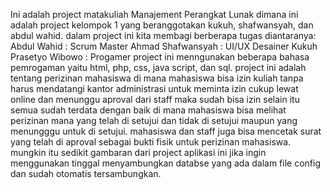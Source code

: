 
Ini adalah project matakuliah Manajement Perangkat Lunak dimana ini adalah project kelompok 1 yang beranggotakan kukuh, shafwansyah, dan abdul wahid.
dalam project ini kita membagi berberapa tugas diantaranya:
Abdul Wahid : Scrum Master
Ahmad Shafwansyah : UI/UX Desainer
Kukuh Prasetyo Wibowo : Progamer
project ini menngunakan beberapa bahasa pemrogaman yaitu html, php, css, java script, dan sql.
project ini adalah tentang perizinan mahasiswa di mana mahasiswa bisa izin kuliah tanpa harus mendatangi kantor administrasi untuk meminta izin cukup lewat online dan menunggu aproval dari staff maka sudah bisa izin
selain itu semua sudah terdata dengan baik di mana mahasiswa bisa melihat perizinan mana yang telah di setujui dan tidak di setujui maupun yang menungggu untuk di setujui.
mahasiswa dan staff juga bisa mencetak surat yang telah di aproval sebagai bukti fisik untuk perizinan mahasiswa.
mungkin itu sedikit gambaran dari project aplikasi ini jika ingin menggunakan tinggal menyambungkan databse yang ada dalam file config dan sudah otomatis tersambungkan.

